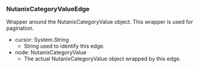 ### NutanixCategoryValueEdge
Wrapper around the NutanixCategoryValue object. This wrapper is used for pagination.

- cursor: System.String
  - String used to identify this edge.
- node: NutanixCategoryValue
  - The actual NutanixCategoryValue object wrapped by this edge.
